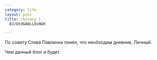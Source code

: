 ```yaml
--- 
category: life
layout: post
title: !binary |
  0J/QtdGA0LLQsNGH

---
```

По совету Стива Павлинки понял, что необходим дневник. Личный.

Чем данный блог и будет.
